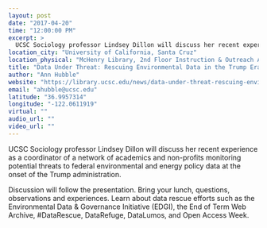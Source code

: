 ```yaml
---
layout: post
date: "2017-04-20"
time: "12:00:00 PM"
excerpt: >
  UCSC Sociology professor Lindsey Dillon will discuss her recent experience as a coordinator of a network of academics and non-profits ...
location_city: "University of California, Santa Cruz"
location_physical: "McHenry Library, 2nd Floor Instruction & Outreach Alcove"
title: "Data Under Threat: Rescuing Environmental Data in the Trump Era"
author: "Ann Hubble"
website: "https://library.ucsc.edu/news/data-under-threat-rescuing-environmental-data-in-the-trump-era"
email: "ahubble@ucsc.edu"
latitude: "36.9957314"
longitude: "-122.0611919"
virtual: ""
audio_url: ""
video_url: ""
---
```


UCSC Sociology professor Lindsey Dillon will discuss her recent experience as a coordinator of a network of academics and non-profits monitoring potential threats to federal environmental and energy policy data at the onset of the Trump administration.

Discussion will follow the presentation. Bring your lunch, questions, observations and experiences. Learn about data rescue efforts such as the Environmental Data & Governance Initiative (EDGI), the End of Term Web Archive, #DataRescue, DataRefuge, DataLumos, and Open Access Week.
